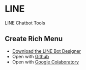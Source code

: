 # LINE
LINE Chatbot Tools
## Create Rich Menu
* [Download the LINE Bot Designer](https://developers.line.biz/en/bot-designer/download/)
* Open with [Github](https://github.com/potaesm/LINE/blob/master/CreateRichMenu.ipynb)
* Open with [Google Colaboratory](https://colab.research.google.com/github/potaesm/LINE/blob/master/CreateRichMenu.ipynb)
